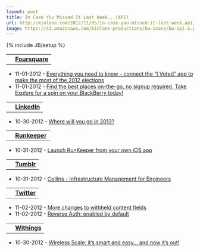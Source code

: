 ```yaml
---
layout: post
title: In Case You Missed It Last Week...(API)
url: http://kinlane.com/2012/11/05/in-case-you-missed-it-last-week…api/
image: https://s3.amazonaws.com/kinlane-productions/bw-icons/bw-api-a.png
---
```

{% include JB/setup %}
<table>
<tbody>
<tr>
<td><a title="Foursquare" href="https://singly.com/docs/foursquare"><img src="https://singly.com/images/service_icons/foursquare.png" alt="" /></a></td>
<td><a title="Foursquare" href="https://singly.com/docs/foursquare"><strong>Foursquare</strong></a></td>
</tr>
</tbody>
</table>
<ul class="mainlist">
<li>11-01-2012 -&nbsp;<a href="http://feedproxy.google.com/~r/thefoursquareblog/~3/I7M4KxHb9B8/" target="_blank">Everything you need to know &ndash; connect the &ldquo;I Voted&rdquo; app to make the most of the 2012 elections</a></li>
<li>11-01-2012 -&nbsp;<a href="http://feedproxy.google.com/~r/thefoursquareblog/~3/Yvf-Bm4zcPE/" target="_blank">Find the best places on-the-go, no signup required. Take Explore for a spin on your BlackBerry today!</a></li>
</ul>
<table>
<tbody>
<tr>
<td><a title="LinkedIn" href="https://singly.com/docs/linkedin"><img src="https://singly.com/images/service_icons/linkedin.png" alt="" /></a></td>
<td><a title="LinkedIn" href="https://singly.com/docs/linkedin"><strong>LinkedIn</strong></a></td>
</tr>
</tbody>
</table>
<ul class="mainlist">
<li>10-30-2012 -&nbsp;<a href="https://developer.linkedin.com/blog/where-will-you-go-2013" target="_blank">Where will you go in 2013?</a></li>
</ul>
<table>
<tbody>
<tr>
<td><a title="Runkeeper" href="https://singly.com/docs/runkeeper"><img src="https://singly.com/images/service_icons/runkeeper.png" alt="" /></a></td>
<td><a title="Runkeeper" href="https://singly.com/docs/runkeeper"><strong>Runkeeper</strong></a></td>
</tr>
</tbody>
</table>
<ul class="mainlist">
<li>10-31-2012 -&nbsp;<a href="http://blog.healthgraph.com/2012/10/31/runkeeper-ios-app/" target="_blank">Launch RunKeeper from your own iOS app</a></li>
</ul>
<table>
<tbody>
<tr>
<td><a title="Tumblr" href="https://singly.com/docs/tumblr"><img src="https://singly.com/images/service_icons/tumblr.png" alt="" /></a></td>
<td><a title="Tumblr" href="https://singly.com/docs/tumblr"><strong>Tumblr</strong></a></td>
</tr>
</tbody>
</table>
<ul class="mainlist">
<li>10-31-2012 -&nbsp;<a href="http://engineering.tumblr.com/post/34727155965" target="_blank">Collins - Infrastructure Management for Engineers</a></li>
</ul>
<table>
<tbody>
<tr>
<td><a title="Twitter" href="https://singly.com/docs/tumblr"><img src="https://singly.com/images/service_icons/twitter.png" alt="" /></a></td>
<td><a title="Twitter" href="https://singly.com/docs/tumblr"><strong>Twitter</strong></a></td>
</tr>
</tbody>
</table>
<ul class="mainlist">
<li>11-02-2012 -&nbsp;<a href="https://dev.twitter.com/blog/more-changes-withheld-content-fields" target="_blank">More changes to withheld content fields</a></li>
<li>11-02-2012 -&nbsp;<a href="https://dev.twitter.com/blog/reverse-auth-enabled-by-default" target="_blank">Reverse Auth: enabled by default</a></li>
</ul>
<table>
<tbody>
<tr>
<td><a title="Withings" href="https://singly.com/docs/withings"><img src="https://singly.com/images/service_icons/withings.png" alt="" /></a></td>
<td><a title="Withings" href="https://singly.com/docs/withings"><strong>Withings</strong></a></td>
</tr>
</tbody>
</table>
<ul class="mainlist">
<li>10-30-2012 -&nbsp;<a href="http://blog.withings.com/en/2012/10/30/wireless-scale-its-smart-and-easy-and-now-its-out/" target="_blank">Wireless Scale: it&rsquo;s smart and easy&hellip; and now it&rsquo;s out!</a></li>
</ul>